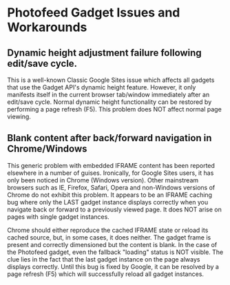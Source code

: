 # Photofeed Gadget Issues and Workarounds


## Dynamic height adjustment failure following edit/save cycle.

This is a well-known Classic Google Sites issue which affects all gadgets that
use the Gadget API's dynamic height feature. However, it only manifests itself
in the current browser tab/window immediately after an edit/save cycle. Normal
dynamic height functionality can be restored by performing a page refresh (F5).
This problem does NOT affect normal page viewing. 


## Blank content after back/forward navigation in Chrome/Windows 

This generic problem with embedded IFRAME content has been reported elsewhere
in a number of guises. Ironically, for Google Sites users, it has only been
noticed in Chrome (Windows version). Other mainstream browsers such as IE,
Firefox, Safari, Opera and non-Windows versions of Chrome do not exhibit this
problem. It appears to be an IFRAME caching bug where only the LAST gadget
instance displays correctly when you navigate back or forward to a previously
viewed page. It does NOT arise on pages with single gadget instances.

Chrome should either reproduce the cached IFRAME state or reload its cached
source, but, in some cases, it does neither. The gadget frame is present and
correctly dimensioned but the content is blank. In the case of the Photofeed
gadget, even the fallback "loading" status is NOT visible. The clue lies in
the fact that the last gadget instance on the page always displays correctly.
Until this bug is fixed by Google, it can be resolved by a page refresh (F5)
which will successfully reload all gadget instances.
